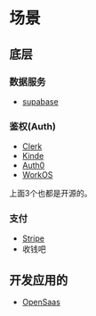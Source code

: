 # 场景
## 底层
### 数据服务
* [supabase](./supabase.md)

### 鉴权(Auth)
* [Clerk](auth/clerk.md)
* [Kinde](./auth/kinde.md)
* [Auth0](./auth/auth0.md)
* [WorkOS](./auth/workos.md)

上面3个也都是开源的。

### 支付
* [Stripe](../../../../3-make/product/good-product-research/stripe/readme.md)
* 收钱吧

## 开发应用的
* [OpenSaas](./openSaaS.md)